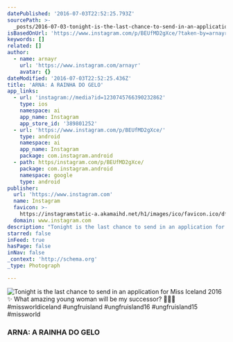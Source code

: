 ```yaml
---
datePublished: '2016-07-03T22:52:25.793Z'
sourcePath: >-
  _posts/2016-07-03-tonight-is-the-last-chance-to-send-in-an-application-for-mis.md
isBasedOnUrl: 'https://www.instagram.com/p/BEUfMD2gXce/?taken-by=arnayr&hl=en'
keywords: []
related: []
author:
  - name: arnayr
    url: 'https://www.instagram.com/arnayr'
    avatar: {}
dateModified: '2016-07-03T22:52:25.436Z'
title: 'ARNA: A RAINHA DO GELO'
app_links:
  - url: 'instagram://media?id=1230745766390232862'
    type: ios
    namespace: ai
    app_name: Instagram
    app_store_id: '389801252'
  - url: 'https://www.instagram.com/p/BEUfMD2gXce/'
    type: android
    namespace: ai
    app_name: Instagram
    package: com.instagram.android
  - path: https/instagram.com/p/BEUfMD2gXce/
    package: com.instagram.android
    namespace: google
    type: android
publisher:
  url: 'https://www.instagram.com'
  name: Instagram
  favicon: >-
    https://instagramstatic-a.akamaihd.net/h1/images/ico/favicon.ico/dfa85bb1fd63.ico
  domain: www.instagram.com
description: "Tonight is the last chance to send in an application for Miss Iceland 2016 ✨ What amazing young woman will be my successor? \uD83D\uDC4F\uD83C\uDFFC\uD83D\uDC96 #missworldiceland #ungfruisland #ungfruisland16 #ungfruisland15 #missworld"
starred: false
inFeed: true
hasPage: false
inNav: false
_context: 'http://schema.org'
_type: Photograph

---
```

![Tonight is the last chance to send in an application for Miss Iceland 2016 ✨ What amazing young woman will be my successor?  #missworldiceland #ungfruisland #ungfruisland16 #ungfruisland15 #missworld](https://imgflo.herokuapp.com/graph/vahj1ThiexotieMo/632c1ac68e1df67aab063da3088b5588/noop.jpg?input=https%3A%2F%2Fscontent.cdninstagram.com%2Ft51.2885-15%2Fs640x640%2Fsh0.08%2Fe35%2F12976232_957366317712972_1073817481_n.jpg%3Fig_cache_key%3DMTIzMDc0NTc2NjM5MDIzMjg2Mg%253D%253D.2)

### ARNA: A RAINHA DO GELO